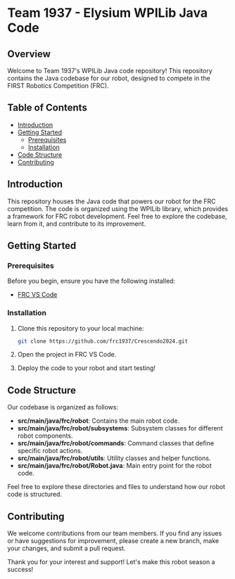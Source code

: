 # Team 1937 - Elysium WPILib Java Code

## Overview

Welcome to Team 1937's WPILib Java code repository! This repository contains the Java codebase for our robot, designed to compete in the FIRST Robotics Competition (FRC).

## Table of Contents

- [Introduction](#introduction)
- [Getting Started](#getting-started)
  - [Prerequisites](#prerequisites)
  - [Installation](#installation)
- [Code Structure](#code-structure)
- [Contributing](#contributing)

## Introduction

This repository houses the Java code that powers our robot for the FRC competition. The code is organized using the WPILib library, which provides a framework for FRC robot development. Feel free to explore the codebase, learn from it, and contribute to its improvement.

## Getting Started

### Prerequisites

Before you begin, ensure you have the following installed:

- [FRC VS Code](https://docs.wpilib.org/en/stable/docs/getting-started/getting-started-frc-control-system/wpilib-setup.html)

### Installation

1. Clone this repository to your local machine:

    ```bash
    git clone https://github.com/frc1937/Crescendo2024.git
    ```

2. Open the project in FRC VS Code.

3. Deploy the code to your robot and start testing!

## Code Structure

Our codebase is organized as follows:

- **src/main/java/frc/robot**: Contains the main robot code.
- **src/main/java/frc/robot/subsystems**: Subsystem classes for different robot components.
- **src/main/java/frc/robot/commands**: Command classes that define specific robot actions.
- **src/main/java/frc/robot/utils**: Utility classes and helper functions.
- **src/main/java/frc/robot/Robot.java**: Main entry point for the robot code.

Feel free to explore these directories and files to understand how our robot code is structured.

## Contributing

We welcome contributions from our team members. If you find any issues or have suggestions for improvement, please create a new branch, make your changes, and submit a pull request.

Thank you for your interest and support! Let's make this robot season a success!
